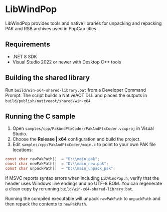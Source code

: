 # LibWindPop

LibWindPop provides tools and native libraries for unpacking and repacking PAK and RSB archives used in PopCap titles.

## Requirements
- .NET 8 SDK
- Visual Studio 2022 or newer with Desktop C++ tools

## Building the shared library
Run `build/win-x64-shared-library.bat` from a Developer Command Prompt. The script builds a NativeAOT DLL and places the outputs in `build/publish/nativeaot/shared/win-x64`.

## Running the C sample
1. Open `samples/cpp/PakAndPtxCoder/PakAndPtxCoder.vcxproj` in Visual Studio.
2. Choose the **Release | x64** configuration and build the project.
3. Edit `samples/cpp/PakAndPtxCoder/main.c` to point to your own PAK file locations:

```c
const char rawPakPath[]  = "D:\\main.pak";
const char newPakPath[]  = "D:\\main_new.pak";
const char unpackPath[]  = "D:\\main_unpack_pak";
```

If MSVC reports syntax errors when including `LibWindPop.h`, verify that the
header uses Windows line endings and no UTF-8 BOM. You can regenerate a clean
copy by rerunning `build/win-x64-shared-library.bat`.

Running the compiled executable will unpack `rawPakPath` to `unpackPath` and then repack the contents to `newPakPath`.
